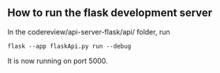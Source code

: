## How to run the flask development server

In the codereview/api-server-flask/api/ folder, run 

    flask --app flaskApi.py run --debug

It is now running on port 5000.
